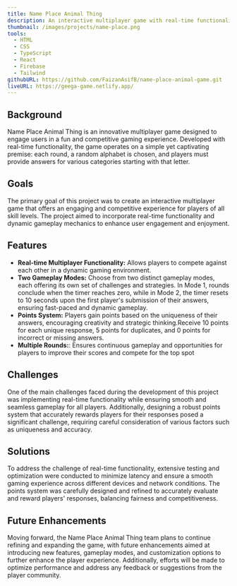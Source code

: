```yaml
---
title: Name Place Animal Thing
description: An interactive multiplayer game with real-time functionality that operates on a simple premise, each round, a random alphabet is chosen, and players must provide answers for various categories starting with that letter.
thumbnail: /images/projects/name-place.png
tools:
  - HTML
  - CSS
  - TypeScript
  - React
  - Firebase
  - Tailwind
githubURL: https://github.com/FaizanAsifB/name-place-animal-game.git
liveURL: https://geega-game.netlify.app/
---
```


## Background

Name Place Animal Thing is an innovative multiplayer game designed to engage users in a fun and competitive gaming experience. Developed with real-time functionality, the game operates on a simple yet captivating premise: each round, a random alphabet is chosen, and players must provide answers for various categories starting with that letter.

## Goals

The primary goal of this project was to create an interactive multiplayer game that offers an engaging and competitive experience for players of all skill levels. The project aimed to incorporate real-time functionality and dynamic gameplay mechanics to enhance user engagement and enjoyment.

## Features

- **Real-time Multiplayer Functionality:** Allows players to compete against each other in a dynamic gaming environment.
- **Two Gameplay Modes:** Choose from two distinct gameplay modes, each offering its own set of challenges and strategies. In Mode 1, rounds conclude when the timer reaches zero, while in Mode 2, the timer resets to 10 seconds upon the first player's submission of their answers, ensuring fast-paced and dynamic gameplay.
- **Points System:** Players gain points based on the uniqueness of their answers, encouraging creativity and strategic thinking.Receive 10 points for each unique response, 5 points for duplicates, and 0 points for incorrect or missing answers.
- **Multiple Rounds:**: Ensures continuous gameplay and opportunities for players to improve their scores and compete for the top spot

## Challenges

One of the main challenges faced during the development of this project was implementing real-time functionality while ensuring smooth and seamless gameplay for all players. Additionally, designing a robust points system that accurately rewards players for their responses posed a significant challenge, requiring careful consideration of various factors such as uniqueness and accuracy.

## Solutions

To address the challenge of real-time functionality, extensive testing and optimization were conducted to minimize latency and ensure a smooth gaming experience across different devices and network conditions. The points system was carefully designed and refined to accurately evaluate and reward players' responses, balancing fairness and competitiveness.

## Future Enhancements

Moving forward, the Name Place Animal Thing team plans to continue refining and expanding the game, with future enhancements aimed at introducing new features, gameplay modes, and customization options to further enhance the player experience. Additionally, efforts will be made to optimize performance and address any feedback or suggestions from the player community.
